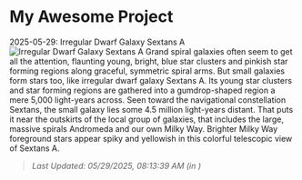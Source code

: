 # My Awesome Project

<!-- APOD Start -->
2025-05-29: Irregular Dwarf Galaxy Sextans A
![Irregular Dwarf Galaxy Sextans A](https://apod.nasa.gov/apod/image/2505/sexa_gemsbock_cdk_pub1024.jpg)
Grand spiral galaxies often seem to get all the attention, flaunting young, bright, blue star clusters and pinkish star forming regions along graceful, symmetric spiral arms. But small galaxies form stars too, like irregular dwarf galaxy Sextans A. Its young star clusters and star forming regions are gathered into a gumdrop-shaped region a mere 5,000 light-years across. Seen toward the navigational constellation Sextans, the small galaxy lies some 4.5 million light-years distant. That puts it near the outskirts of the local group of galaxies, that includes the large, massive spirals Andromeda and our own Milky Way. Brighter Milky Way foreground stars appear spiky and yellowish in this colorful telescopic view of Sextans A.
> _Last Updated: 05/29/2025, 08:13:39 AM (in )_
<!-- APOD End -->
